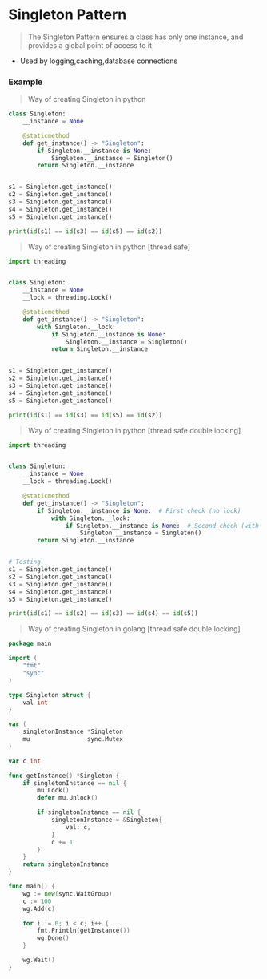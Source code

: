 # Singleton Pattern

> The Singleton Pattern ensures a class has only one instance, and provides a global point of access to it

- Used by logging,caching,database connections

### Example

> Way of creating Singleton in python

```py
class Singleton:
    __instance = None

    @staticmethod
    def get_instance() -> "Singleton":
        if Singleton.__instance is None:
            Singleton.__instance = Singleton()
        return Singleton.__instance


s1 = Singleton.get_instance()
s2 = Singleton.get_instance()
s3 = Singleton.get_instance()
s4 = Singleton.get_instance()
s5 = Singleton.get_instance()

print(id(s1) == id(s3) == id(s5) == id(s2))
```

> Way of creating Singleton in python [thread safe]

```py
import threading


class Singleton:
    __instance = None
    __lock = threading.Lock()

    @staticmethod
    def get_instance() -> "Singleton":
        with Singleton.__lock:
            if Singleton.__instance is None:
                Singleton.__instance = Singleton()
            return Singleton.__instance


s1 = Singleton.get_instance()
s2 = Singleton.get_instance()
s3 = Singleton.get_instance()
s4 = Singleton.get_instance()
s5 = Singleton.get_instance()

print(id(s1) == id(s3) == id(s5) == id(s2))
```

> Way of creating Singleton in python [thread safe double locking]

```py
import threading


class Singleton:
    __instance = None
    __lock = threading.Lock()

    @staticmethod
    def get_instance() -> "Singleton":
        if Singleton.__instance is None:  # First check (no lock)
            with Singleton.__lock:
                if Singleton.__instance is None:  # Second check (with lock)
                    Singleton.__instance = Singleton()
        return Singleton.__instance


# Testing
s1 = Singleton.get_instance()
s2 = Singleton.get_instance()
s3 = Singleton.get_instance()
s4 = Singleton.get_instance()
s5 = Singleton.get_instance()

print(id(s1) == id(s2) == id(s3) == id(s4) == id(s5))
```

> Way of creating Singleton in golang [thread safe double locking]

```go
package main

import (
	"fmt"
	"sync"
)

type Singleton struct {
	val int
}

var (
	singletonInstance *Singleton
	mu                sync.Mutex
)

var c int

func getInstance() *Singleton {
	if singletonInstance == nil {
		mu.Lock()
		defer mu.Unlock()

		if singletonInstance == nil {
			singletonInstance = &Singleton{
				val: c,
			}
			c += 1
		}
	}
	return singletonInstance
}

func main() {
	wg := new(sync.WaitGroup)
	c := 100
	wg.Add(c)

	for i := 0; i < c; i++ {
		fmt.Println(getInstance())
		wg.Done()
	}

	wg.Wait()
}
```
